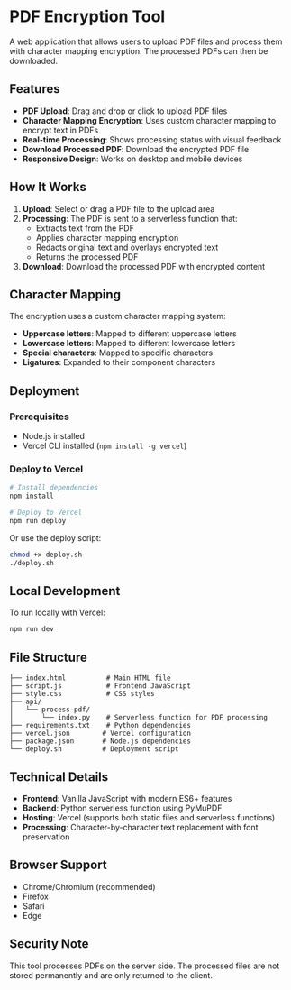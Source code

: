 # PDF Encryption Tool

A web application that allows users to upload PDF files and process them with character mapping encryption. The processed PDFs can then be downloaded.

## Features

- **PDF Upload**: Drag and drop or click to upload PDF files
- **Character Mapping Encryption**: Uses custom character mapping to encrypt text in PDFs
- **Real-time Processing**: Shows processing status with visual feedback
- **Download Processed PDF**: Download the encrypted PDF file
- **Responsive Design**: Works on desktop and mobile devices

## How It Works

1. **Upload**: Select or drag a PDF file to the upload area
2. **Processing**: The PDF is sent to a serverless function that:
   - Extracts text from the PDF
   - Applies character mapping encryption
   - Redacts original text and overlays encrypted text
   - Returns the processed PDF
3. **Download**: Download the processed PDF with encrypted content

## Character Mapping

The encryption uses a custom character mapping system:
- **Uppercase letters**: Mapped to different uppercase letters
- **Lowercase letters**: Mapped to different lowercase letters  
- **Special characters**: Mapped to specific characters
- **Ligatures**: Expanded to their component characters

## Deployment

### Prerequisites
- Node.js installed
- Vercel CLI installed (`npm install -g vercel`)

### Deploy to Vercel
```bash
# Install dependencies
npm install

# Deploy to Vercel
npm run deploy
```

Or use the deploy script:
```bash
chmod +x deploy.sh
./deploy.sh
```

## Local Development

To run locally with Vercel:
```bash
npm run dev
```

## File Structure

```
├── index.html          # Main HTML file
├── script.js           # Frontend JavaScript
├── style.css           # CSS styles
├── api/
│   └── process-pdf/
│       └── index.py    # Serverless function for PDF processing
├── requirements.txt    # Python dependencies
├── vercel.json        # Vercel configuration
├── package.json       # Node.js dependencies
└── deploy.sh          # Deployment script
```

## Technical Details

- **Frontend**: Vanilla JavaScript with modern ES6+ features
- **Backend**: Python serverless function using PyMuPDF
- **Hosting**: Vercel (supports both static files and serverless functions)
- **Processing**: Character-by-character text replacement with font preservation

## Browser Support

- Chrome/Chromium (recommended)
- Firefox
- Safari
- Edge

## Security Note

This tool processes PDFs on the server side. The processed files are not stored permanently and are only returned to the client.
